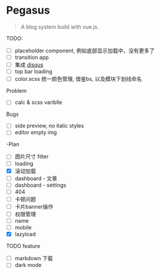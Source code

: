 # Pegasus

> A blog system build with vue.js.

TODO:
- [ ] placeholder component, 例如底部显示加载中，没有更多了
- [ ] transition app
- [ ] 集成 [disqus](https://pegasus-app.disqus.com/admin/install/platforms/universalcode/)
- [ ] top bar loading
- [ ] color.scss 统一颜色管理, 借鉴bs, 以及模块下划线命名

Problem
- [ ] calc & scss variblle

Bugs
- [ ] side preview, no italic styles
- [ ] editor empty img

-Plan
- [ ] 图片尺寸 filter
- [ ] loading
- [X] 滚动加载
- [ ] dashboard - 文章
- [ ] dashboard - settings
- [ ] 404
- [ ] 卡顿问题
- [ ] 卡片banner操作
- [ ] 权限管理
- [ ] name
- [ ] mobile
- [X] lazyload

TODO feature
- [ ] markdown 下载
- [ ] dark mode

